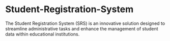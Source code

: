 # Student-Registration-System
The Student Registration System (SRS) is an innovative solution designed to streamline administrative tasks and enhance the management of student data within educational institutions.
